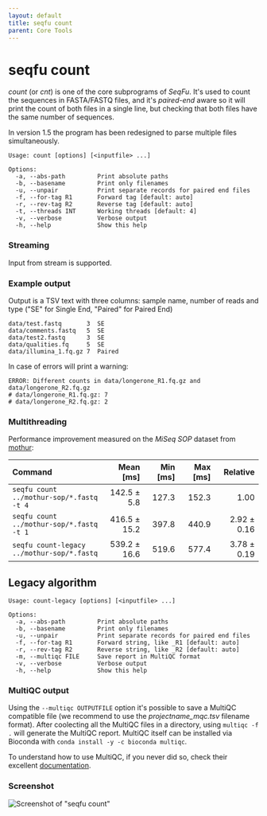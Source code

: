 ```yaml
---
layout: default
title: seqfu count
parent: Core Tools
---
```



# seqfu count

*count* (or *cnt*) is one of the core subprograms of *SeqFu*.
It's used to count the sequences in FASTA/FASTQ files, and it's _paired-end_ aware so
it will print the count of both files in a single line, but checking that both
files have the same number of sequences.

In version 1.5 the program has been redesigned to parse multiple files simultaneously.

```text
Usage: count [options] [<inputfile> ...]

Options:
  -a, --abs-path         Print absolute paths
  -b, --basename         Print only filenames
  -u, --unpair           Print separate records for paired end files
  -f, --for-tag R1       Forward tag [default: auto]
  -r, --rev-tag R2       Reverse tag [default: auto]
  -t, --threads INT      Working threads [default: 4]
  -v, --verbose          Verbose output
  -h, --help             Show this help
```

### Streaming

Input from stream is supported.

### Example output

Output is a TSV text with three columns: sample name, number of reads and type ("SE" for Single End, "Paired" for Paired End)

```text
data/test.fastq       3  SE
data/comments.fastq   5  SE
data/test2.fastq      3  SE
data/qualities.fq     5  SE
data/illumina_1.fq.gz 7  Paired
```

In case of errors will print a warning:

```text
ERROR: Different counts in data/longerone_R1.fq.gz and data/longerone_R2.fq.gz
# data/longerone_R1.fq.gz: 7
# data/longerone_R2.fq.gz: 2
```

### Multithreading

Performance improvement measured on the _MiSeq SOP_ dataset from [mothur](https://mothur.org):

| Command | Mean [ms] | Min [ms] | Max [ms] | Relative |
|:---|---:|---:|---:|---:|
| `seqfu count ../mothur-sop/*.fastq -t 4`   | 142.5 ± 5.8  | 127.3 | 152.3 | 1.00        |
| `seqfu count ../mothur-sop/*.fastq -t 1`   | 416.5 ± 15.2 | 397.8 | 440.9 | 2.92 ± 0.16 |
| `seqfu count-legacy ../mothur-sop/*.fastq` | 539.2 ± 16.6 | 519.6 | 577.4 | 3.78 ± 0.19 |

## Legacy algorithm

```text
Usage: count-legacy [options] [<inputfile> ...]

Options:
  -a, --abs-path         Print absolute paths
  -b, --basename         Print only filenames
  -u, --unpair           Print separate records for paired end files
  -f, --for-tag R1       Forward string, like _R1 [default: auto]
  -r, --rev-tag R2       Reverse string, like _R2 [default: auto]
  -m, --multiqc FILE     Save report in MultiQC format
  -v, --verbose          Verbose output
  -h, --help             Show this help
```

### MultiQC output

Using the  `--multiqc OUTPUTFILE` option it's possible to save a MultiQC compatible file (we recommend to use the *projectname_mqc.tsv* filename format).
After coolecting all the MultiQC files in a directory, using `multiqc -f .` will generate the MultiQC report.
MultiQC itself can be installed via Bioconda with `conda install -y -c bioconda multiqc`.

To understand how to use MultiQC, if you never did so, check their excellent [documentation](https://multiqc.info).

### Screenshot

![Screenshot of "seqfu count"]({{site.baseurl}}/img/screenshot-count.svg "SeqFu cat")